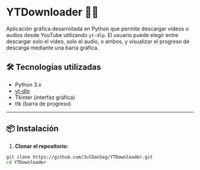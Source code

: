 # YTDownloader 🎥🎵

Aplicación gráfica desarrollada en Python que permite descargar videos o audios desde YouTube utilizando `yt-dlp`. El usuario puede elegir entre descargar solo el video, solo el audio, o ambos, y visualizar el progreso de descarga mediante una barra gráfica.

## 🛠 Tecnologías utilizadas

- Python 3.x
- [yt-dlp](https://github.com/yt-dlp/yt-dlp)
- Tkinter (interfaz gráfica)
- ttk (barra de progreso)

---

## 📦 Instalación

1. **Clonar el repositorio:**

```bash
git clone https://github.com/JulDanSeg/YTDownloader.git
cd YTDownloader
